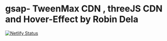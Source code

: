 # gsap- TweenMax CDN , threeJS CDN and Hover-Effect by Robin Dela

[![Netlify Status](https://api.netlify.com/api/v1/badges/84e68b4c-e8bf-4276-a964-70381f44406e/deploy-status)](https://app.netlify.com/sites/pedantic-hopper-d98486/deploys)